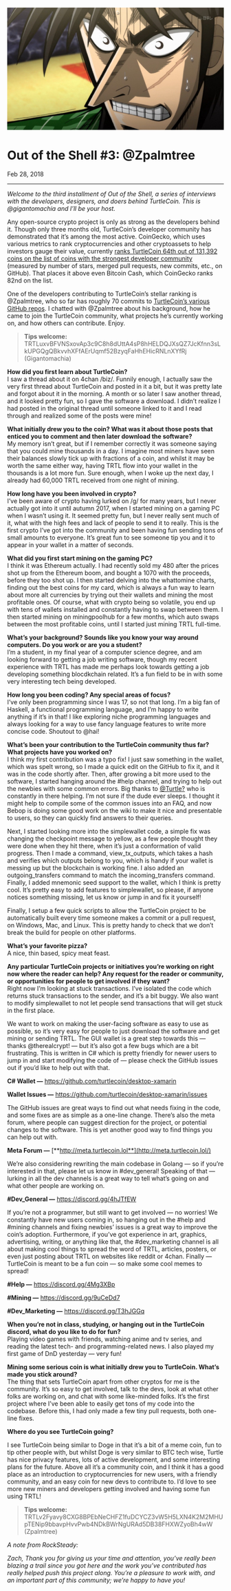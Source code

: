 ![](./images/1cwGU7RzR3pZUYWtAbvVWkg.jpeg)

# **Out of the Shell #3: @Zpalmtree**

Feb 28, 2018

---

_Welcome to the third installment of Out of the Shell, a series of interviews with the developers, designers, and doers behind TurtleCoin. This is @gigantomachia and I’ll be your host._

Any open-source crypto project is only as strong as the developers behind it. Though only three months old, TurtleCoin’s developer community has demonstrated that it’s among the most active. CoinGecko, which uses various metrics to rank cryptocurrencies and other cryptoassets to help investors gauge their value, currently [ranks TurtleCoin 64th out of 131,392 coins on the list of coins with the strongest developer community](https://www.coingecko.com/en?sort_by=developer_score) (measured by number of stars, merged pull requests, new commits, etc., on GitHub). That places it above even Bitcoin Cash, which CoinGecko ranks 82nd on the list.

One of the developers contributing to TurtleCoin’s stellar ranking is @Zpalmtree, who so far has roughly 70 commits to [TurtleCoin’s various GitHub repos](https://github.com/turtlecoin). I chatted with @Zpalmtree about his background, how he came to join the TurtleCoin community, what projects he’s currently working on, and how others can contribute. Enjoy.

> **Tips welcome:** TRTLuxvBFVNSxovAp3c9C8h8dUttA4sP8hHELDQJXsQZ7JcKfnn3sLkUPGQgQBkvvhXFfAErUqmf52BzyqFaHhEHicRNLnXYfRj (Gigantomachia)

**How did you first learn about TurtleCoin?**  
I saw a thread about it on 4chan /biz/. Funnily enough, I actually saw the very first thread about TurtleCoin and posted in it a bit, but it was pretty late and forgot about it in the morning. A month or so later I saw another thread, and it looked pretty fun, so I gave the software a download. I didn’t realize I had posted in the original thread until someone linked to it and I read through and realized some of the posts were mine!

**What initially drew you to the coin? What was it about those posts that enticed you to comment and then later download the software?**  
My memory isn’t great, but if I remember correctly it was someone saying that you could mine thousands in a day. I imagine most miners have seen their balances slowly tick up with fractions of a coin, and whilst it may be worth the same either way, having TRTL flow into your wallet in the thousands is a lot more fun. Sure enough, when I woke up the next day, I already had 60,000 TRTL received from one night of mining.

**How long have you been involved in crypto?**  
I’ve been aware of crypto having lurked on /g/ for many years, but I never actually got into it until autumn 2017, when I started mining on a gaming PC when I wasn’t using it. It seemed pretty fun, but I never really sent much of it, what with the high fees and lack of people to send it to really. This is the first crypto I’ve got into the community and been having fun sending tons of small amounts to everyone. It’s great fun to see someone tip you and it to appear in your wallet in a matter of seconds.

**What did you first start mining on the gaming PC?**  
I think it was Ethereum actually. I had recently sold my 480 after the prices shot up from the Ethereum boom, and bought a 1070 with the proceeds, before they too shot up. I then started delving into the whattomine charts, finding out the best coins for my card, which is always a fun way to learn about more alt currencies by trying out their wallets and mining the most profitable ones. Of course, what with crypto being so volatile, you end up with tens of wallets installed and constantly having to swap between them. I then started mining on miningpoolhub for a few months, which auto swaps between the most profitable coins, until I started just mining TRTL full-time.

**What’s your background? Sounds like you know your way around computers. Do you work or are you a student?**  
I’m a student, in my final year of a computer science degree, and am looking forward to getting a job writing software, though my recent experience with TRTL has made me perhaps look towards getting a job developing something blocdkchain related. It’s a fun field to be in with some very interesting tech being developed.

**How long you been coding? Any special areas of focus?**  
I’ve only been programming since I was 17, so not that long. I’m a big fan of Haskell, a functional programming language, and I’m happy to write anything if it’s in that! I like exploring niche programming languages and always looking for a way to use fancy language features to write more concise code. Shoutout to @hai!

**What’s been your contribution to the TurtleCoin community thus far? What projects have you worked on?**  
I think my first contribution was a typo fix! I just saw something in the wallet, which was spelt wrong, so I made a quick edit on the GitHub to fix it, and it was in the code shortly after. Then, after growing a bit more used to the software, I started hanging around the #help channel, and trying to help out the newbies with some common errors. Big thanks to [@Turtle?](https://medium.com/@turtlecoin/out-of-the-shell-2-turtle-d9c3dfdaf6b2) who is constantly in there helping. I’m not sure if the dude ever sleeps. I thought it might help to compile some of the common issues into an FAQ, and now Bebop is doing some good work on the wiki to make it nice and presentable to users, so they can quickly find answers to their queries.

Next, I started looking more into the simplewallet code, a simple fix was changing the checkpoint message to yellow, as a few people thought they were done when they hit there, when it’s just a conformation of valid progress. Then I made a command, view\_tx\_outputs, which takes a hash and verifies which outputs belong to you, which is handy if your wallet is messing up but the blockchain is working fine. I also added an outgoing\_transfers command to match the incoming\_transfers command. Finally, I added mnemonic seed support to the wallet, which I think is pretty cool. It’s pretty easy to add features to simplewallet, so please, if anyone notices something missing, let us know or jump in and fix it yourself!

Finally, I setup a few quick scripts to allow the TurtleCoin project to be automatically built every time someone makes a commit or a pull request, on Windows, Mac, and Linux. This is pretty handy to check that we don’t break the build for people on other platforms.

**What’s your favorite pizza?**  
A nice, thin based, spicy meat feast.

**Any particular TurtleCoin projects or initiatives you’re working on right now where the reader can help? Any request for the reader or community, or opportunities for people to get involved if they want?**  
Right now I’m looking at stuck transactions. I’ve isolated the code which returns stuck transactions to the sender, and it’s a bit buggy. We also want to modify simplewallet to not let people send transactions that will get stuck in the first place.

We want to work on making the user-facing software as easy to use as possible, so it’s very easy for people to just download the software and get mining or sending TRTL. The GUI wallet is a great step towards this — thanks @therealcrypt! — but it’s also got a few bugs which are a bit frustrating. This is written in C# which is pretty friendly for newer users to jump in and start modifying the code of — please check the GitHub issues out if you’d like to help out with that.

**C# Wallet —** <https://github.com/turtlecoin/desktop-xamarin>

**Wallet Issues —** <https://github.com/turtlecoin/desktop-xamarin/issues>

The GitHub issues are great ways to find out what needs fixing in the code, and some fixes are as simple as a one-line change. There’s also the meta forum, where people can suggest direction for the project, or potential changes to the software. This is yet another good way to find things you can help out with.

**Meta Forum —** [**http://meta.turtlecoin.lol**](http://meta.turtlecoin.lol/)

We’re also considering rewriting the main codebase in Golang — so if you’re interested in that, please let us know in #dev\_general! Speaking of that — lurking in all the dev channels is a great way to tell what’s going on and what other people are working on.

**#Dev\_General —** <https://discord.gg/4hJTfEW>

If you’re not a programmer, but still want to get involved — no worries! We constantly have new users coming in, so hanging out in the #help and #mining channels and fixing newbies’ issues is a great way to improve the coin’s adoption. Furthermore, if you’ve got experience in art, graphics, advertising, writing, or anything like that, the #dev\_marketing channel is all about making cool things to spread the word of TRTL, articles, posters, or even just posting about TRTL on websites like reddit or 4chan. Finally — TurtleCoin is meant to be a fun coin — so make some cool memes to spread!

**#Help —** <https://discord.gg/4Mg3XBp>

**#Mining —** <https://discord.gg/9uCeDd7>

**#Dev\_Marketing —** <https://discord.gg/T3hJGGq>

**When you’re not in class, studying, or hanging out in the TurtleCoin discord, what do you like to do for fun?**  
Playing video games with friends, watching anime and tv series, and reading the latest tech- and programming-related news. I also played my first game of DnD yesterday — very fun!

**Mining some serious coin is what initially drew you to TurtleCoin. What’s made you stick around?**  
The thing that sets TurtleCoin apart from other cryptos for me is the community. It’s so easy to get involved, talk to the devs, look at what other folks are working on, and chat with some like-minded folks. It’s the first project where I’ve been able to easily get tons of my code into the codebase. Before this, I had only made a few tiny pull requests, both one-line fixes.

**Where do you see TurtleCoin going?**

I see TurtleCoin being similar to Doge in that it’s a bit of a meme coin, fun to tip other people with, but whilst Doge is very similar to BTC tech wise, Turtle has nice privacy features, lots of active development, and some interesting plans for the future. Above all it’s a community coin, and I think it has a good place as an introduction to cryptocurrencies for new users, with a friendly community, and an easy coin for new devs to contribute to. I’d love to see more new miners and developers getting involved and having some fun using TRTL!

> **Tips welcome:** TRTLv2Fyavy8CXG8BPEbNeCHFZ1fuDCYCZ3vW5H5LXN4K2M2MHUpTENip9bbavpHvvPwb4NDkBWrNgURAd5DB38FHXWZyoBh4wW (Zpalmtree)

_A note from RockSteady:_

_Zach, Thank you for giving us your time and attention, you’ve really been blazing a trail since you got here and the work you’ve contributed has really helped push this project along. You’re a pleasure to work with, and an important part of this community; we’re happy to have you!_